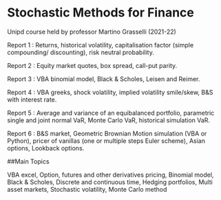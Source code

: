 # Stochastic Methods for Finance

Unipd course held by professor Martino Grasselli (2021-22)

Report 1 :
Returns, historical volatility, capitalisation factor (simple compounding/ discounting), risk neutral probability.

Report 2 :
Equity market quotes, box spread, call-put parity.

Report 3 :
VBA binomial model, Black & Scholes, Leisen and Reimer.

Report 4 :
VBA greeks, shock volatility, implied volatility smile/skew, B&S with interest rate.

Report 5 :
Average and variance of an equibalanced portfolio, parametric single and joint normal VaR, Monte Carlo VaR, historical simulation VaR.

Report 6 :
B&S market, Geometric Brownian Motion simulation (VBA or Python), pricer of vanillas (one or multiple steps Euler scheme), Asian options, Lookback options.


##Main Topics

VBA excel,
Option, futures and other derivatives pricing,
Binomial model,
Black & Scholes,
Discrete and continuous time,
Hedging portfolios,
Multi asset markets,
Stochastic volatility,
Monte Carlo method

